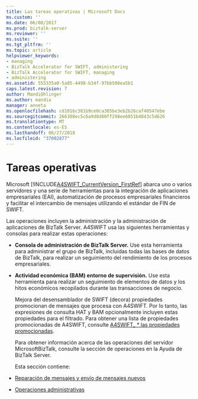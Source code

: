 ```yaml
---
title: Las tareas operativas | Microsoft Docs
ms.custom: ''
ms.date: 06/08/2017
ms.prod: biztalk-server
ms.reviewer: ''
ms.suite: ''
ms.tgt_pltfrm: ''
ms.topic: article
helpviewer_keywords:
- managing
- BizTalk Accelerator for SWIFT, administering
- BizTalk Accelerator for SWIFT, managing
- administering
ms.assetid: 555335a0-5a85-4498-b34f-97bb508ea5b1
caps.latest.revision: 7
author: MandiOhlinger
ms.author: mandia
manager: anneta
ms.openlocfilehash: cd1016c381b9ce0ca305be3eb2b26caf40547ebe
ms.sourcegitcommit: 266308ec5c6a9d8d80ff298ee6051b4843c5d626
ms.translationtype: MT
ms.contentlocale: es-ES
ms.lasthandoff: 06/27/2018
ms.locfileid: "37002877"
---
```

# <a name="operational-tasks"></a>Tareas operativas
Microsoft [!INCLUDE[A4SWIFT_CurrentVersion_FirstRef](../../includes/a4swift-currentversion-firstref-md.md)] abarca uno o varios servidores y una serie de herramientas para la integración de aplicaciones empresariales (EAI), automatización de procesos empresariales financieros y facilitar el intercambio de mensajes utilizando el estándar de FIN de SWIFT.  

 Las operaciones incluyen la administración y la administración de aplicaciones de BizTalk Server. A4SWIFT usa las siguientes herramientas y consolas para realizar estas operaciones:  

- **Consola de administración de BizTalk Server.** Use esta herramienta para administrar el grupo de BizTalk, incluidas todas las bases de datos de BizTalk, para realizar un seguimiento del rendimiento de los procesos empresariales.  

- **Actividad económica (BAM) entorno de supervisión.** Use esta herramienta para realizar un seguimiento de elementos de datos y los hitos económicos recopilados durante las transacciones de negocio.  

  Mejora del desensamblador de SWIFT (decora) propiedades promocionan de mensajes que procesa con A4SWIFT. Por lo tanto, las expresiones de consulta HAT y BAM opcionalmente incluyen estas propiedades para el filtrado. Para obtener una lista de propiedades promocionadas de A4SWIFT, consulte [A4SWIFT_ * las propiedades promocionadas](../../adapters-and-accelerators/accelerator-swift/a4swift-promoted-properties.md).  

  Para obtener información acerca de las operaciones del servidor MicrosoftBizTalk, consulte la sección de operaciones en la Ayuda de BizTalk Server.  

  Esta sección contiene:  

- [Reparación de mensajes y envío de mensajes nuevos](../../adapters-and-accelerators/accelerator-swift/repairing-messages-and-submitting-new-messages.md)  

- [Operaciones administrativas](../../adapters-and-accelerators/accelerator-swift/administrative-operations.md)
